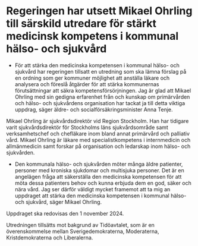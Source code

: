# Regeringen har utsett Mikael Ohrling till särskild utredare för stärkt medicinsk kompetens i kommunal hälso- och sjukvård

- För att stärka den medicinska kompetensen i kommunal hälso- och sjukvård har regeringen tillsatt en utredning som ska lämna förslag på en ordning som ger kommuner möjlighet att anställa läkare och analysera och föreslå åtgärder för att stärka kommunernas förutsättningar att säkra kompetensförsörjningen. Jag är glad att Mikael Ohrling med sin gedigna erfarenhet från och kunskap om primärvården och hälso- och sjukvårdens organisation har tackat ja till detta viktiga uppdrag, säger äldre- och socialförsäkringsminister Anna Tenje.

Mikael Ohrling är sjukvårdsdirektör vid Region Stockholm. Han har tidigare varit sjukvårdsdirektör för Stockholms läns sjukvårdsområde samt verksamhetschef och chefläkare inom bland annat primärvård och palliativ vård. Mikael Ohrling är läkare med specialistkompetens i internmedicin och allmänmedicin samt forskar på organisation och ledarskap inom hälso- och sjukvården.

- Den kommunala hälso- och sjukvården möter många äldre patienter, personer med kroniska sjukdomar och multisjuka personer. Det är en angelägen fråga att säkerställa den medicinska kompetensen för att möta dessa patienters behov och kunna erbjuda dem en god, säker och nära vård. Jag ser därför väldigt mycket framemot att ta mig an uppdraget att stärka den medicinska kompetensen i kommunal hälso- och sjukvård, säger Mikael Ohrling.

Uppdraget ska redovisas den 1 november 2024.

Utredningen tillsätts mot bakgrund av Tidöavtalet, som är en överenskommelse mellan Sverigedemokraterna, Moderaterna, Kristdemokraterna och Liberalerna.
